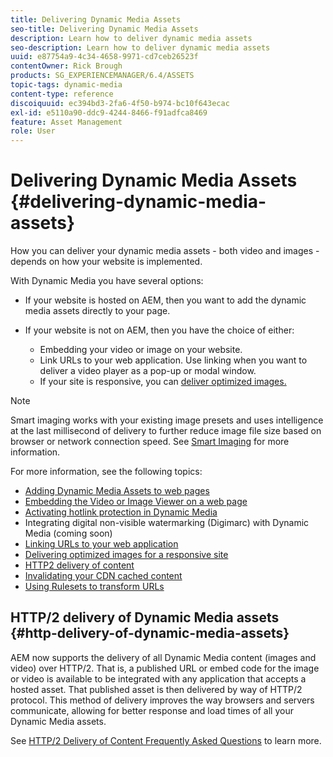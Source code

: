 ```yaml
---
title: Delivering Dynamic Media Assets
seo-title: Delivering Dynamic Media Assets
description: Learn how to deliver dynamic media assets
seo-description: Learn how to deliver dynamic media assets
uuid: e87754a9-4c34-4658-9971-cd7ceb26523f
contentOwner: Rick Brough
products: SG_EXPERIENCEMANAGER/6.4/ASSETS
topic-tags: dynamic-media
content-type: reference
discoiquuid: ec394bd3-2fa6-4f50-b974-bc10f643ecac
exl-id: e5110a90-ddc9-4244-8466-f91adfca8469
feature: Asset Management
role: User
---
```

# Delivering Dynamic Media Assets {#delivering-dynamic-media-assets}

How you can deliver your dynamic media assets - both video and images - depends on how your website is implemented.

With Dynamic Media you have several options:

* If your website is hosted on AEM, then you want to add the dynamic media assets directly to your page. 
* If your website is not on AEM, then you have the choice of either:

  * Embedding your video or image on your website.
  * Link URLs to your web application. Use linking when you want to deliver a video player as a pop-up or modal window.
  * If your site is responsive, you can [deliver optimized images.](responsive-site.md)

>[!NOTE]
>
>Smart imaging works with your existing image presets and uses intelligence at the last millisecond of delivery to further reduce image file size based on browser or network connection speed. See [Smart Imaging](imaging-faq.md) for more information.

For more information, see the following topics:

* [Adding Dynamic Media Assets to web pages](adding-dynamic-media-assets-to-pages.md)
* [Embedding the Video or Image Viewer on a web page](embed-code.md)
* [Activating hotlink protection in Dynamic Media](https://helpx.adobe.com/experience-manager/6-4/assets/using/hotlink-protection.html)
* Integrating digital non-visible watermarking (Digimarc) with Dynamic Media (coming soon)  
* [Linking URLs to your web application](linking-urls-to-yourwebapplication.md)
* [Delivering optimized images for a responsive site](responsive-site.md)
* [HTTP2 delivery of content](http2.md)
* [Invalidating your CDN cached content](invalidate-cdn-cached-content.md)
* [Using Rulesets to transform URLs](using-rulesets-to-transform-urls.md)

## HTTP/2 delivery of Dynamic Media assets {#http-delivery-of-dynamic-media-assets}

AEM now supports the delivery of all Dynamic Media content (images and video) over HTTP/2. That is, a published URL or embed code for the image or video is available to be integrated with any application that accepts a hosted asset. That published asset is then delivered by way of HTTP/2 protocol. This method of delivery improves the way browsers and servers communicate, allowing for better response and load times of all your Dynamic Media assets.

See [HTTP/2 Delivery of Content Frequently Asked Questions](/help/sites-administering/scene7-http2faq.md) to learn more.

